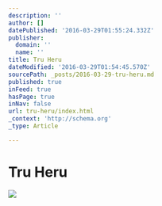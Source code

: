 ```yaml
---
description: ''
author: []
datePublished: '2016-03-29T01:55:24.332Z'
publisher:
  domain: ''
  name: ''
title: Tru Heru
dateModified: '2016-03-29T01:54:45.570Z'
sourcePath: _posts/2016-03-29-tru-heru.md
published: true
inFeed: true
hasPage: true
inNav: false
url: tru-heru/index.html
_context: 'http://schema.org'
_type: Article

---
```

# Tru Heru
![](https://the-grid-user-content.s3-us-west-2.amazonaws.com/5109017b-72a3-41bb-9f85-64197f194b17.png)